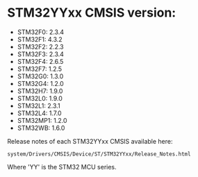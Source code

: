 # STM32YYxx CMSIS version:

  * STM32F0: 2.3.4
  * STM32F1: 4.3.2
  * STM32F2: 2.2.3
  * STM32F3: 2.3.4
  * STM32F4: 2.6.5
  * STM32F7: 1.2.5
  * STM32G0: 1.3.0
  * STM32G4: 1.2.0
  * STM32H7: 1.9.0
  * STM32L0: 1.9.0
  * STM32L1: 2.3.1
  * STM32L4: 1.7.0
  * STM32MP1: 1.2.0
  * STM32WB: 1.6.0

Release notes of each STM32YYxx CMSIS available here:

`system/Drivers/CMSIS/Device/ST/STM32YYxx/Release_Notes.html`

Where 'YY' is the STM32 MCU series.
